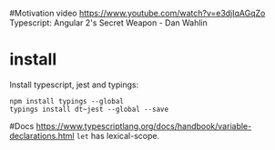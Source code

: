 #Motivation video
https://www.youtube.com/watch?v=e3djIqAGqZo
Typescript: Angular 2's Secret Weapon - Dan Wahlin

# install
Install typescript, jest and typings:
```
npm install typings --global
typings install dt~jest --global --save
```

#Docs
https://www.typescriptlang.org/docs/handbook/variable-declarations.html
`let` has lexical-scope.

